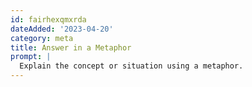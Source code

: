 ```yaml
---
id: fairhexqmxrda
dateAdded: '2023-04-20'
category: meta
title: Answer in a Metaphor
prompt: |
  Explain the concept or situation using a metaphor.
---
```

